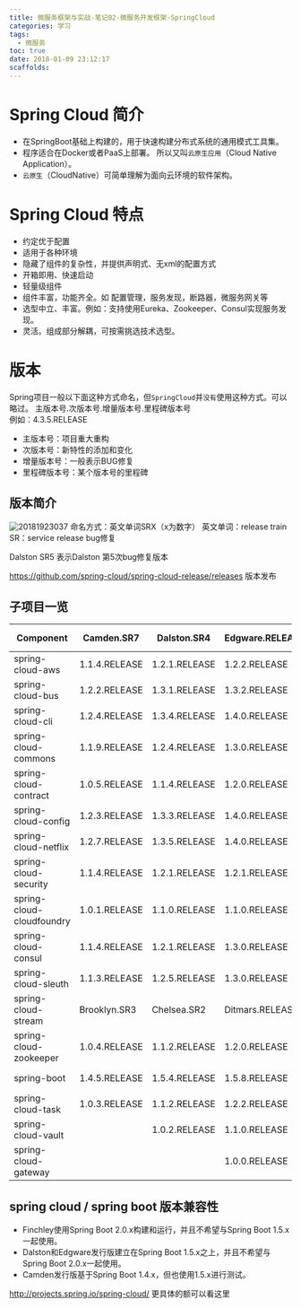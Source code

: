 ```yaml
---
title: 微服务框架与实战-笔记02-微服务开发框架-SpringCloud
categories: 学习
tags:
  - 微服务
toc: true
date: 2018-01-09 23:12:17
scaffolds:
---
```


# Spring Cloud 简介
- 在SpringBoot基础上构建的，用于快速构建分布式系统的通用模式工具集。
- 程序适合在Docker或者PaaS上部署。 所以又叫`云原生应用`（Cloud Native Application）。
- `云原生`（CloudNative）可简单理解为面向云环境的软件架构。
# Spring Cloud 特点
- 约定优于配置
- 适用于各种环境
- 隐藏了组件的复杂性，并提供声明式、无xml的配置方式
- 开箱即用、快速启动
- 轻量级组件
- 组件丰富，功能齐全。如 配置管理，服务发现，断路器，微服务网关等
- 选型中立、丰富。例如：支持使用Eureka、Zookeeper、Consul实现服务发现。
- 灵活。组成部分解耦，可按需挑选技术选型。
# 版本
Spring项目一般以下面这种方式命名，但`SpringCloud`并`没有`使用这种方式。可以略过。
主版本号.次版本号.增量版本号.里程碑版本号  
例如：4.3.5.RELEASE
- 主版本号：项目重大重构
- 次版本号：新特性的添加和变化
- 增量版本号：一般表示BUG修复
- 里程碑版本号：某个版本号的里程碑
## 版本简介
![20181923037](http://ovasdkxqr.bkt.clouddn.com/image/blog/20181923037.png)
命名方式：英文单词SRX（x为数字）
英文单词：release train 
SR：service release bug修复

Dalston SR5 表示Dalston 第5次bug修复版本

https://github.com/spring-cloud/spring-cloud-release/releases 版本发布

## 子项目一览

Component | Camden.SR7 | Dalston.SR4 | Edgware.RELEASE | Finchley.M4 | Finchley.BUILD-SNAPSHOT
----------|------------|-------------|-----------------|-------------|------------------------
spring-cloud-aws | 1.1.4.RELEASE | 1.2.1.RELEASE | 1.2.2.RELEASE | 2.0.0.M2 | 2.0.0.BUILD-SNAPSHOT
spring-cloud-bus | 1.2.2.RELEASE | 1.3.1.RELEASE | 1.3.2.RELEASE | 2.0.0.M3 | 2.0.0.BUILD-SNAPSHOT
spring-cloud-cli | 1.2.4.RELEASE | 1.3.4.RELEASE | 1.4.0.RELEASE | 2.0.0.M1 | 2.0.0.BUILD-SNAPSHOT
spring-cloud-commons | 1.1.9.RELEASE | 1.2.4.RELEASE | 1.3.0.RELEASE | 2.0.0.M4 | 2.0.0.BUILD-SNAPSHOT
spring-cloud-contract | 1.0.5.RELEASE | 1.1.4.RELEASE | 1.2.0.RELEASE | 2.0.0.M4 | 2.0.0.BUILD-SNAPSHOT
spring-cloud-config | 1.2.3.RELEASE | 1.3.3.RELEASE | 1.4.0.RELEASE | 2.0.0.M4 | 2.0.0.BUILD-SNAPSHOT
spring-cloud-netflix | 1.2.7.RELEASE | 1.3.5.RELEASE | 1.4.0.RELEASE | 2.0.0.M4 | 2.0.0.BUILD-SNAPSHOT
spring-cloud-security | 1.1.4.RELEASE | 1.2.1.RELEASE | 1.2.1.RELEASE | 2.0.0.M1 | 2.0.0.BUILD-SNAPSHOT
spring-cloud-cloudfoundry | 1.0.1.RELEASE | 1.1.0.RELEASE | 1.1.0.RELEASE | 2.0.0.M1 | 2.0.0.BUILD-SNAPSHOT
spring-cloud-consul | 1.1.4.RELEASE | 1.2.1.RELEASE | 1.3.0.RELEASE | 2.0.0.M3 | 2.0.0.BUILD-SNAPSHOT
spring-cloud-sleuth | 1.1.3.RELEASE | 1.2.5.RELEASE | 1.3.0.RELEASE | 2.0.0.M4 | 2.0.0.BUILD-SNAPSHOT
spring-cloud-stream | Brooklyn.SR3 | Chelsea.SR2 | Ditmars.RELEASE | Elmhurst.M3 | Elmhurst.BUILD-SNAPSHOT
spring-cloud-zookeeper | 1.0.4.RELEASE | 1.1.2.RELEASE | 1.2.0.RELEASE | 2.0.0.M3 | 2.0.0.BUILD-SNAPSHOT
spring-boot | 1.4.5.RELEASE | 1.5.4.RELEASE | 1.5.8.RELEASE | 2.0.0.M6 | 2.0.0.BUILD-SNAPSHOT
spring-cloud-task | 1.0.3.RELEASE | 1.1.2.RELEASE | 1.2.2.RELEASE | 2.0.0.M2 | 2.0.0.RELEASE
spring-cloud-vault |   | 1.0.2.RELEASE | 1.1.0.RELEASE | 2.0.0.M4 | 2.0.0.BUILD-SNAPSHOT
spring-cloud-gateway |   |   | 1.0.0.RELEASE | 2.0.0.M4 | 2.0.0.BUILD-SNAPSHOT


## spring cloud / spring boot 版本兼容性

- Finchley使用Spring Boot 2.0.x构建和运行，并且不希望与Spring Boot 1.5.x一起使用。
- Dalston和Edgware发行版建立在Spring Boot 1.5.x之上，并且不希望与Spring Boot 2.0.x一起使用。
- Camden发行版基于Spring Boot 1.4.x，但也使用1.5.x进行测试。

http://projects.spring.io/spring-cloud/ 更具体的额可以看这里